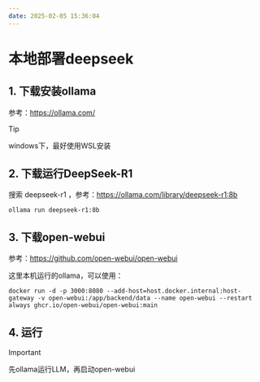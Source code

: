 ```yaml
---
date: 2025-02-05 15:36:04
---
```


# 本地部署deepseek

## 1. 下载安装ollama

参考：https://ollama.com/

> [!TIP]
>
> windows下，最好使用WSL安装

## 2. 下载运行DeepSeek-R1

搜索 deepseek-r1 ，参考：https://ollama.com/library/deepseek-r1:8b

```
ollama run deepseek-r1:8b
```

## 3. 下载open-webui

参考：https://github.com/open-webui/open-webui

这里本机运行的ollama，可以使用：

```
docker run -d -p 3000:8080 --add-host=host.docker.internal:host-gateway -v open-webui:/app/backend/data --name open-webui --restart always ghcr.io/open-webui/open-webui:main
```

## 4. 运行

> [!IMPORTANT]
>
> 先ollama运行LLM，再启动open-webui



